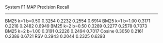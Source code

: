 System               F1     MAP    Precision    Recall
---------------  ------  ------  -----------  --------
BM25 k=1 b=0.50  0.3254  0.2232       0.2554    0.6914
BM25 k=1 b=1.00  0.3171  0.2216       0.2482    0.6949
BM25 k=2 b=0.50  0.3289  0.2277       0.2578    0.7073
BM25 k=2 b=1.00  0.3191  0.2226       0.2494    0.7017
Cosine           0.3050  0.2161       0.2386    0.6721
RSV              0.2943  0.2044       0.2325    0.6293
